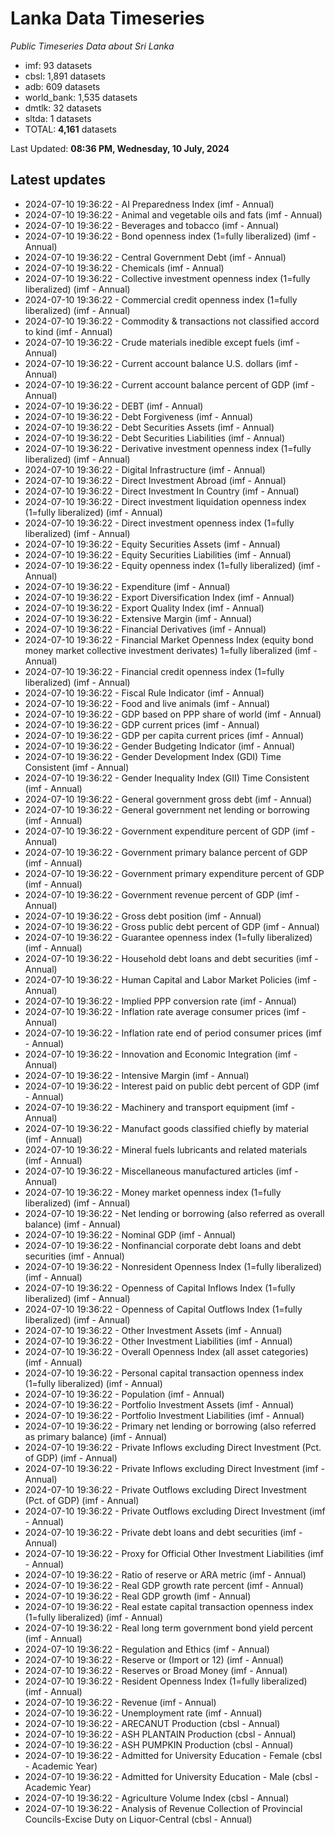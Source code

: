# Lanka Data Timeseries
*Public Timeseries Data about Sri Lanka*

* imf: 93 datasets
* cbsl: 1,891 datasets
* adb: 609 datasets
* world_bank: 1,535 datasets
* dmtlk: 32 datasets
* sltda: 1 datasets
* TOTAL: **4,161** datasets

Last Updated: **08:36 PM, Wednesday, 10 July, 2024**

## Latest updates

* 2024-07-10 19:36:22 - AI Preparedness Index (imf - Annual)
* 2024-07-10 19:36:22 - Animal and vegetable oils and fats (imf - Annual)
* 2024-07-10 19:36:22 - Beverages and tobacco (imf - Annual)
* 2024-07-10 19:36:22 - Bond openness index (1=fully liberalized) (imf - Annual)
* 2024-07-10 19:36:22 - Central Government Debt (imf - Annual)
* 2024-07-10 19:36:22 - Chemicals (imf - Annual)
* 2024-07-10 19:36:22 - Collective investment openness index (1=fully liberalized) (imf - Annual)
* 2024-07-10 19:36:22 - Commercial credit openness index (1=fully liberalized) (imf - Annual)
* 2024-07-10 19:36:22 - Commodity & transactions not classified accord to kind (imf - Annual)
* 2024-07-10 19:36:22 - Crude materials inedible except fuels (imf - Annual)
* 2024-07-10 19:36:22 - Current account balance U.S. dollars (imf - Annual)
* 2024-07-10 19:36:22 - Current account balance percent of GDP (imf - Annual)
* 2024-07-10 19:36:22 - DEBT (imf - Annual)
* 2024-07-10 19:36:22 - Debt Forgiveness (imf - Annual)
* 2024-07-10 19:36:22 - Debt Securities Assets (imf - Annual)
* 2024-07-10 19:36:22 - Debt Securities Liabilities (imf - Annual)
* 2024-07-10 19:36:22 - Derivative investment openness index (1=fully liberalized) (imf - Annual)
* 2024-07-10 19:36:22 - Digital Infrastructure (imf - Annual)
* 2024-07-10 19:36:22 - Direct Investment Abroad (imf - Annual)
* 2024-07-10 19:36:22 - Direct Investment In Country (imf - Annual)
* 2024-07-10 19:36:22 - Direct investment liquidation openness index (1=fully liberalized) (imf - Annual)
* 2024-07-10 19:36:22 - Direct investment openness index (1=fully liberalized) (imf - Annual)
* 2024-07-10 19:36:22 - Equity Securities Assets (imf - Annual)
* 2024-07-10 19:36:22 - Equity Securities Liabilities (imf - Annual)
* 2024-07-10 19:36:22 - Equity openness index (1=fully liberalized) (imf - Annual)
* 2024-07-10 19:36:22 - Expenditure (imf - Annual)
* 2024-07-10 19:36:22 - Export Diversification Index (imf - Annual)
* 2024-07-10 19:36:22 - Export Quality Index (imf - Annual)
* 2024-07-10 19:36:22 - Extensive Margin (imf - Annual)
* 2024-07-10 19:36:22 - Financial Derivatives (imf - Annual)
* 2024-07-10 19:36:22 - Financial Market Openness Index (equity bond money market collective investment derivates) 1=fully liberalized (imf - Annual)
* 2024-07-10 19:36:22 - Financial credit openness index (1=fully liberalized) (imf - Annual)
* 2024-07-10 19:36:22 - Fiscal Rule Indicator (imf - Annual)
* 2024-07-10 19:36:22 - Food and live animals (imf - Annual)
* 2024-07-10 19:36:22 - GDP based on PPP share of world (imf - Annual)
* 2024-07-10 19:36:22 - GDP current prices (imf - Annual)
* 2024-07-10 19:36:22 - GDP per capita current prices (imf - Annual)
* 2024-07-10 19:36:22 - Gender Budgeting Indicator (imf - Annual)
* 2024-07-10 19:36:22 - Gender Development Index (GDI) Time Consistent (imf - Annual)
* 2024-07-10 19:36:22 - Gender Inequality Index (GII) Time Consistent (imf - Annual)
* 2024-07-10 19:36:22 - General government gross debt (imf - Annual)
* 2024-07-10 19:36:22 - General government net lending or borrowing (imf - Annual)
* 2024-07-10 19:36:22 - Government expenditure percent of GDP (imf - Annual)
* 2024-07-10 19:36:22 - Government primary balance percent of GDP (imf - Annual)
* 2024-07-10 19:36:22 - Government primary expenditure percent of GDP (imf - Annual)
* 2024-07-10 19:36:22 - Government revenue percent of GDP (imf - Annual)
* 2024-07-10 19:36:22 - Gross debt position (imf - Annual)
* 2024-07-10 19:36:22 - Gross public debt percent of GDP (imf - Annual)
* 2024-07-10 19:36:22 - Guarantee openness index (1=fully liberalized) (imf - Annual)
* 2024-07-10 19:36:22 - Household debt loans and debt securities (imf - Annual)
* 2024-07-10 19:36:22 - Human Capital and Labor Market Policies (imf - Annual)
* 2024-07-10 19:36:22 - Implied PPP conversion rate (imf - Annual)
* 2024-07-10 19:36:22 - Inflation rate average consumer prices (imf - Annual)
* 2024-07-10 19:36:22 - Inflation rate end of period consumer prices (imf - Annual)
* 2024-07-10 19:36:22 - Innovation and Economic Integration (imf - Annual)
* 2024-07-10 19:36:22 - Intensive Margin (imf - Annual)
* 2024-07-10 19:36:22 - Interest paid on public debt percent of GDP (imf - Annual)
* 2024-07-10 19:36:22 - Machinery and transport equipment (imf - Annual)
* 2024-07-10 19:36:22 - Manufact goods classified chiefly by material (imf - Annual)
* 2024-07-10 19:36:22 - Mineral fuels lubricants and related materials (imf - Annual)
* 2024-07-10 19:36:22 - Miscellaneous manufactured articles (imf - Annual)
* 2024-07-10 19:36:22 - Money market openness index (1=fully liberalized) (imf - Annual)
* 2024-07-10 19:36:22 - Net lending or borrowing (also referred as overall balance) (imf - Annual)
* 2024-07-10 19:36:22 - Nominal GDP (imf - Annual)
* 2024-07-10 19:36:22 - Nonfinancial corporate debt loans and debt securities (imf - Annual)
* 2024-07-10 19:36:22 - Nonresident Openness Index (1=fully liberalized) (imf - Annual)
* 2024-07-10 19:36:22 - Openness of Capital Inflows Index (1=fully liberalized) (imf - Annual)
* 2024-07-10 19:36:22 - Openness of Capital Outflows Index (1=fully liberalized) (imf - Annual)
* 2024-07-10 19:36:22 - Other Investment Assets (imf - Annual)
* 2024-07-10 19:36:22 - Other Investment Liabilities (imf - Annual)
* 2024-07-10 19:36:22 - Overall Openness Index (all asset categories) (imf - Annual)
* 2024-07-10 19:36:22 - Personal capital transaction openness index (1=fully liberalized) (imf - Annual)
* 2024-07-10 19:36:22 - Population (imf - Annual)
* 2024-07-10 19:36:22 - Portfolio Investment Assets (imf - Annual)
* 2024-07-10 19:36:22 - Portfolio Investment Liabilities (imf - Annual)
* 2024-07-10 19:36:22 - Primary net lending or borrowing (also referred as primary balance) (imf - Annual)
* 2024-07-10 19:36:22 - Private Inflows excluding Direct Investment (Pct. of GDP) (imf - Annual)
* 2024-07-10 19:36:22 - Private Inflows excluding Direct Investment (imf - Annual)
* 2024-07-10 19:36:22 - Private Outflows excluding Direct Investment (Pct. of GDP) (imf - Annual)
* 2024-07-10 19:36:22 - Private Outflows excluding Direct Investment (imf - Annual)
* 2024-07-10 19:36:22 - Private debt loans and debt securities (imf - Annual)
* 2024-07-10 19:36:22 - Proxy for Official Other Investment Liabilities (imf - Annual)
* 2024-07-10 19:36:22 - Ratio of reserve or ARA metric (imf - Annual)
* 2024-07-10 19:36:22 - Real GDP growth rate percent (imf - Annual)
* 2024-07-10 19:36:22 - Real GDP growth (imf - Annual)
* 2024-07-10 19:36:22 - Real estate capital transaction openness index (1=fully liberalized) (imf - Annual)
* 2024-07-10 19:36:22 - Real long term government bond yield percent (imf - Annual)
* 2024-07-10 19:36:22 - Regulation and Ethics (imf - Annual)
* 2024-07-10 19:36:22 - Reserve or (Import or 12) (imf - Annual)
* 2024-07-10 19:36:22 - Reserves or Broad Money (imf - Annual)
* 2024-07-10 19:36:22 - Resident Openness Index (1=fully liberalized) (imf - Annual)
* 2024-07-10 19:36:22 - Revenue (imf - Annual)
* 2024-07-10 19:36:22 - Unemployment rate (imf - Annual)
* 2024-07-10 19:36:22 - ARECANUT Production (cbsl - Annual)
* 2024-07-10 19:36:22 - ASH PLANTAIN Production (cbsl - Annual)
* 2024-07-10 19:36:22 - ASH PUMPKIN Production (cbsl - Annual)
* 2024-07-10 19:36:22 - Admitted for University Education - Female (cbsl - Academic Year)
* 2024-07-10 19:36:22 - Admitted for University Education - Male (cbsl - Academic Year)
* 2024-07-10 19:36:22 - Agriculture Volume Index (cbsl - Annual)
* 2024-07-10 19:36:22 - Analysis of Revenue Collection of Provincial Councils-Excise Duty on Liquor-Central (cbsl - Annual)